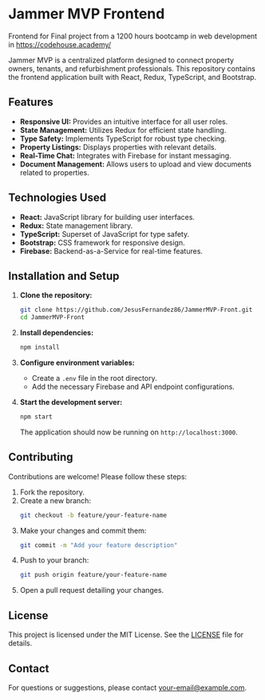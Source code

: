 # Jammer MVP Frontend
Frontend for Final project from a 1200 hours bootcamp in web development in https://codehouse.academy/

Jammer MVP is a centralized platform designed to connect property owners, tenants, and refurbishment professionals. This repository contains the frontend application built with React, Redux, TypeScript, and Bootstrap.

## Features

- **Responsive UI:** Provides an intuitive interface for all user roles.
- **State Management:** Utilizes Redux for efficient state handling.
- **Type Safety:** Implements TypeScript for robust type checking.
- **Property Listings:** Displays properties with relevant details.
- **Real-Time Chat:** Integrates with Firebase for instant messaging.
- **Document Management:** Allows users to upload and view documents related to properties.

## Technologies Used

- **React:** JavaScript library for building user interfaces.
- **Redux:** State management library.
- **TypeScript:** Superset of JavaScript for type safety.
- **Bootstrap:** CSS framework for responsive design.
- **Firebase:** Backend-as-a-Service for real-time features.

## Installation and Setup

1. **Clone the repository:**
   ```bash
   git clone https://github.com/JesusFernandez86/JammerMVP-Front.git
   cd JammerMVP-Front
   ```

2. **Install dependencies:**
   ```bash
   npm install
   ```

3. **Configure environment variables:**
   - Create a `.env` file in the root directory.
   - Add the necessary Firebase and API endpoint configurations.

4. **Start the development server:**
   ```bash
   npm start
   ```
   The application should now be running on `http://localhost:3000`.

## Contributing

Contributions are welcome! Please follow these steps:

1. Fork the repository.
2. Create a new branch:
   ```bash
   git checkout -b feature/your-feature-name
   ```
3. Make your changes and commit them:
   ```bash
   git commit -m "Add your feature description"
   ```
4. Push to your branch:
   ```bash
   git push origin feature/your-feature-name
   ```
5. Open a pull request detailing your changes.

## License

This project is licensed under the MIT License. See the [LICENSE](LICENSE) file for details.

## Contact

For questions or suggestions, please contact [your-email@example.com](mailto:your-email@example.com).
